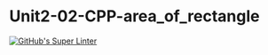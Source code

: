 # Unit2-02-CPP-area_of_rectangle

[![GitHub's Super Linter](https://github.com/crestel-ong/Unit2-02-CPP-area_of_rectangle/workflows/GitHub's%20Super%20Linter/badge.svg)](https://github.com/crestel-ong/Unit2-02-CPP-area_of_rectangle/actions)
